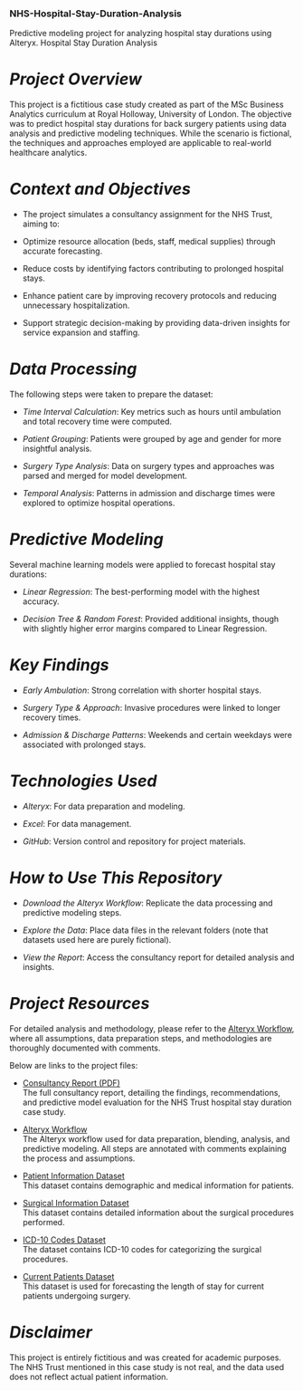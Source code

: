 ### **NHS-Hospital-Stay-Duration-Analysis**
Predictive modeling project for analyzing hospital stay durations using Alteryx.
Hospital Stay Duration Analysis 

# **_**Project Overview**_**

This project is a fictitious case study created as part of the MSc Business Analytics curriculum at Royal Holloway, University of London. The objective was to predict hospital stay durations for back surgery patients using data analysis and predictive modeling techniques. While the scenario is fictional, the techniques and approaches employed are applicable to real-world healthcare analytics.

# _**Context and Objectives**_

- The project simulates a consultancy assignment for the NHS Trust, aiming to:

- Optimize resource allocation (beds, staff, medical supplies) through accurate forecasting.

- Reduce costs by identifying factors contributing to prolonged hospital stays.

- Enhance patient care by improving recovery protocols and reducing unnecessary hospitalization.

- Support strategic decision-making by providing data-driven insights for service expansion and staffing.

# _**Data Processing**_

The following steps were taken to prepare the dataset:

- _Time Interval Calculation_: Key metrics such as hours until ambulation and total recovery time were computed.

- _Patient Grouping_: Patients were grouped by age and gender for more insightful analysis.

- _Surgery Type Analysis_: Data on surgery types and approaches was parsed and merged for model development.

- _Temporal Analysis_: Patterns in admission and discharge times were explored to optimize hospital operations.


# _**Predictive Modeling**_

Several machine learning models were applied to forecast hospital stay durations:

- _Linear Regression_: The best-performing model with the highest accuracy.

- _Decision Tree & Random Forest_: Provided additional insights, though with slightly higher error margins compared to Linear Regression.


# _**Key Findings**_

- _Early Ambulation_: Strong correlation with shorter hospital stays.

- _Surgery Type & Approach_: Invasive procedures were linked to longer recovery times.

- _Admission & Discharge Patterns_: Weekends and certain weekdays were associated with prolonged stays.


# _**Technologies Used**_

- _Alteryx_: For data preparation and modeling.

- _Excel_: For data management.

- _GitHub_: Version control and repository for project materials.


# _**How to Use This Repository**_

- _Download the Alteryx Workflow_: Replicate the data processing and predictive modeling steps.

- _Explore the Data_: Place data files in the relevant folders (note that datasets used here are purely fictional).

- _View the Report_: Access the consultancy report for detailed analysis and insights.

# _**Project Resources**_

For detailed analysis and methodology, please refer to the [Alteryx Workflow](https://github.com/magarSushant/NHS-Hospital-Stay-Duration-Analysis/blob/main/NHS-Consultancy%20Atleryx%20Workflow.yxmd), where all assumptions, data preparation steps, and methodologies are thoroughly documented with comments. 

Below are links to the project files:

- [Consultancy Report (PDF)](https://github.com/magarSushant/NHS-Hospital-Stay-Duration-Analysis/blob/main/NHS-Consultancy%20Report.pdf)  
  The full consultancy report, detailing the findings, recommendations, and predictive model evaluation for the NHS Trust hospital stay duration case study.

- [Alteryx Workflow](https://github.com/magarSushant/NHS-Hospital-Stay-Duration-Analysis/blob/main/NHS-Consultancy%20Atleryx%20Workflow.yxmd)  
  The Alteryx workflow used for data preparation, blending, analysis, and predictive modeling. All steps are annotated with comments explaining the process and assumptions.

- [Patient Information Dataset](https://github.com/magarSushant/NHS-Hospital-Stay-Duration-Analysis/blob/main/Datasets/Patient%20Information.xlsx)  
  This dataset contains demographic and medical information for patients.

- [Surgical Information Dataset](https://github.com/magarSushant/NHS-Hospital-Stay-Duration-Analysis/blob/main/Datasets/Surgical%20Information.xlsx)  
  This dataset contains detailed information about the surgical procedures performed.

- [ICD-10 Codes Dataset](https://github.com/magarSushant/NHS-Hospital-Stay-Duration-Analysis/blob/main/Datasets/ICD-10%20Codes.xlsx)  
  The dataset contains ICD-10 codes for categorizing the surgical procedures.

- [Current Patients Dataset](https://github.com/magarSushant/NHS-Hospital-Stay-Duration-Analysis/blob/main/Datasets/Current%20Patients.xlsx)  
  This dataset is used for forecasting the length of stay for current patients undergoing surgery.



# **_Disclaimer_**

This project is entirely fictitious and was created for academic purposes. The NHS Trust mentioned in this case study is not real, and the data used does not reflect actual patient information.

